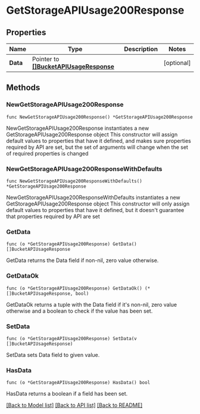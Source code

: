 # GetStorageAPIUsage200Response

## Properties

Name | Type | Description | Notes
------------ | ------------- | ------------- | -------------
**Data** | Pointer to [**[]BucketAPIUsageResponse**](BucketAPIUsageResponse.md) |  | [optional] 

## Methods

### NewGetStorageAPIUsage200Response

`func NewGetStorageAPIUsage200Response() *GetStorageAPIUsage200Response`

NewGetStorageAPIUsage200Response instantiates a new GetStorageAPIUsage200Response object
This constructor will assign default values to properties that have it defined,
and makes sure properties required by API are set, but the set of arguments
will change when the set of required properties is changed

### NewGetStorageAPIUsage200ResponseWithDefaults

`func NewGetStorageAPIUsage200ResponseWithDefaults() *GetStorageAPIUsage200Response`

NewGetStorageAPIUsage200ResponseWithDefaults instantiates a new GetStorageAPIUsage200Response object
This constructor will only assign default values to properties that have it defined,
but it doesn't guarantee that properties required by API are set

### GetData

`func (o *GetStorageAPIUsage200Response) GetData() []BucketAPIUsageResponse`

GetData returns the Data field if non-nil, zero value otherwise.

### GetDataOk

`func (o *GetStorageAPIUsage200Response) GetDataOk() (*[]BucketAPIUsageResponse, bool)`

GetDataOk returns a tuple with the Data field if it's non-nil, zero value otherwise
and a boolean to check if the value has been set.

### SetData

`func (o *GetStorageAPIUsage200Response) SetData(v []BucketAPIUsageResponse)`

SetData sets Data field to given value.

### HasData

`func (o *GetStorageAPIUsage200Response) HasData() bool`

HasData returns a boolean if a field has been set.


[[Back to Model list]](../README.md#documentation-for-models) [[Back to API list]](../README.md#documentation-for-api-endpoints) [[Back to README]](../README.md)


